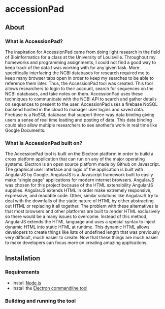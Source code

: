 # accessionPad
## About
### What is AccessionPad?
The inspiration for AccessionPad came from doing light research in the field of Bioinformatics for a class at the University of Louisville.  Throughout my homeworks and programming assignments, I could not find a good way to keep track of the data I was working with for any given task.  More specifically interfacing the NCBI databases for research required me to keep many browser tabs open in order to keep my searches to be able to reference them later.  Thus, the AccessionPad tool was created. This tool allows researchers to login to their account, search for sequences on the NCBI databases, and take notes on them. AccessionPad uses these techniques to communicate with the NCBI API to search and gather details on sequences to present to the user.  AccessionPad uses a firebase NoSQL backend hosted in the cloud to manager user logins and saved data.  Firebase is a NoSQL database that support three-way data binding giving users a sense of real time loading and posting of data.  This data binding could also allow multiple researchers to see another’s work in real time like Google Documents.


### What is AccessionPad built on?
The AccessionPad tool is built on the Electron platform in order to build a cross platform application that can run on any of the major operating systems.  Electron is an open source platform made by Github on Javascript.
The graphical user interface and logic of the application is built with AngularJS by Google.  AngularJS is a Javascript framework built to easily make “single page” applications for modern internet browsers.  AngularJS was chosen for this project because of the HTML extensibility AngularJS supplies.  AngularJS extends HTML in order make extremely responsive, expressive, and readable code.  Other, similar solutions like AngularJS try to deal with the downfalls of the static nature of HTML by either abstracting out HTML or replacing it all together.  The problem with these alternatives is that most browsers and other platforms are built to render HTML exclusively so there would be a many issues to overcome.  Instead of this method, AngularJS extends the HTML language and uses a special syntax to inject dynamic HTML into static HTML at runtime.  This dynamic HTML allows developers to create things like lists of undefined length that was previously very difficult, much easier to create.  Now that these things are much easier to make developers can focus more on creating amazing applications.

## Installation
### Requirements
- Install [Node.js](https://nodejs.org/en/download/)
- Install the [Electron commandline tool](https://github.com/electron-userland/electron-prebuilt)

### Building and running the tool


